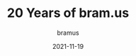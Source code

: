 ---
author: bramus
date: 2021-11-19
draft: true
publisher: bramusblog
tags:
  - development
  - history
  - meta
target_url: https://www.bram.us/2021/11/19/20-years-of-bram-us/
title: 20 Years of bram.us
---